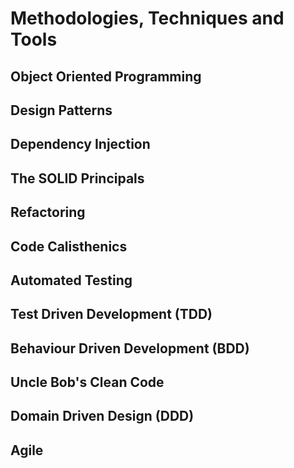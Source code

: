 Methodologies, Techniques and Tools
===================================

Object Oriented Programming
---------------------------

Design Patterns
---------------

Dependency Injection
--------------------

The SOLID Principals
--------------------

Refactoring
-----------

Code Calisthenics
-----------------

Automated Testing
-----------------

Test Driven Development (TDD)
-----------------------------

Behaviour Driven Development (BDD)
----------------------------------

Uncle Bob's Clean Code
----------------------

Domain Driven Design (DDD)
--------------------------

Agile
-----

